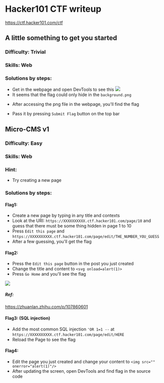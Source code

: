 # Hacker101 CTF writeup
https://ctf.hacker101.com/ctf

<!-- ![](https://i.imgur.com/bVg4tNv.png)
 -->

## A little something to get you started
### Difficulty: Trivial
### Skills: Web
### Solutions by steps:
- Get in the webpage and open DevTools to see this
![](https://i.imgur.com/6gYTcSU.png)
- It seems that the flag could only hide in the `background.png`

<!-- ANSWER: https://e197ff9f4bbbd9ddd092e1d010fa17ab.ctf.hacker101.com/background.png -->

- After accessing the png file in the webpage, you'll find the flag

<!-- FLAG: ^FLAG^c5af788d5a4a8e7d217e79d701481098a402bb224869f61ce7826287258f731d$FLAG$ -->
- Pass it by pressing `Submit Flag` button on the top bar

## Micro-CMS v1
### Difficulty: Easy
### Skills: Web
### Hint: 
- Try creating a new page
### Solutions by steps:

#### Flag1:
- Create a new page  by typing in any title and contexts
- Look at the URI: `https://XXXXXXXXXX.ctf.hacker101.com/page/10` and guess that there must be some thing hidden in page 1 to 10 
- Press `Edit this page` and `https://XXXXXXXXXX.ctf.hacker101.com/page/edit/THE_NUMBER_YOU_GUESS`
- After a few guessing, you'll get the flag

<!-- FLAG: ^FLAG^ebb1cad68b466eb2c744a8943f0b379aba2e47e907f7f94bd770282264e79110$FLAG$ -->


#### Flag2:
- Press the `Edit this page` button in the post you just created
- Change the title and content to `<svg onload=alert(1)>`
- Press `Go Home` and you'll see the flag

![](https://i.imgur.com/OCNLql5.png)

##### Ref:
https://zhuanlan.zhihu.com/p/107860601

#### Flag3: (SQL injection)
- Add the most common SQL injection `'OR 1=1 --` at `https://XXXXXXXXXX.ctf.hacker101.com/page/edit/HERE`
- Reload the Page to see the flag

<!-- ANSWER: ^FLAG^b6f009ffbecb8b86ee8eeaaea96f6b8e8206dacbbbb55cdc6825b71748038001$FLAG$ -->

#### Flag4: 
- Edit the page you just created and change your content to `<img src="" onerror="alert(1)"/>`
- After updating the screen, open DevTools and find flag in the source code

<!-- ANSWER: ^FLAG^6fef0c8c38ac1aa2f0e4c3ce6d7d5faef7d86583d9cbf571cd67c61b1a01c128$FLAG$ -->






